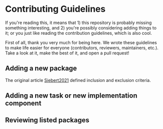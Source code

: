 # Contributing Guidelines

If you're reading this, it means that 1) this repository is probably missing something interesting, 
and 2) you're possibly considering adding things to it; 
or you just like reading the contribution guidelines, which is also cool.

First of all, thank you very much for being here. 
We wrote these guidelines to make life easier for everyone (contributors, reviewers, maintainers, etc.).
Take a look at it, make the best of it, and open a pull request!

## Adding a new package

The original article [Siebert2021](README.md#citation.siebert2021) defined inclusion and exclusion criteria. 

## Adding a new task or new implementation component

## Reviewing listed packages
